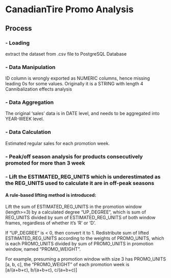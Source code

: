 # CanadianTire Promo Analysis

## Process
### - Loading
extract the dataset from .csv file to PostgreSQL Database

### - Data Manipulation    

ID column is wrongly exported as NUMERIC columns, hence missing leading 0s for some values. Originally it is a STRING with length 4
Cannibalization effects analysis

### -    Data Aggregation     
The original ‘sales’ data is in DATE level, and needs to be aggregated into YEAR-WEEK level.

### -       Data Calculation
Estimated regular sales for each promotion week.

### - Peak/off season analysis for products consecutively promoted for more than 3 week

### - Lift the ESTIMATED_REG_UNITS which is underestimated as the REG_UNITS used to calculate it are in off-peak seasons
#### A rule-based lifting method is introduced:
Lift the sum of ESTIMATED_REG_UNITS in the promotion window (length>=3) by a calculated degree “UP_DEGREE”, which is sum of REG_UNITS divided by sum of ESTIMATED_REG_UNITS of both window frames, regardless of whether it’s ‘R’ or ‘D’.

If “UP_DEGREE” is < 0, then convert it to 1.
Redistribute sum of lifted ESTIMATED_REG_UNITS according to the weights of PROMO_UNITS, which is each PROMO_UNITS divided by sum of PROMO_UNITS in promotion window, named “PROMO_WEIGHT”.

For example, presuming a promotion window with size 3 has PROMO_UNITS [a, b, c], the “PROMO_WEIGHT” of each promotion week is   
      [a/(a+b+c), b/(a+b+c), c/(a+b+c)]
